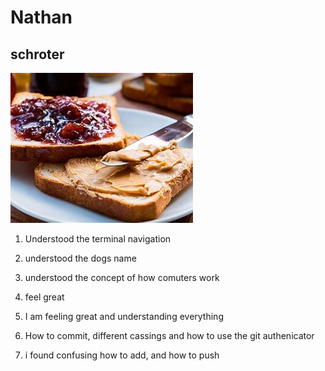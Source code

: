 # Nathan
## schroter

![penut butter jelly sandwhcih](sand.jpg)

1. Understood the terminal navigation
2. understood the dogs name
3. understood the concept of how comuters work
4. feel great


1. I am feeling great and understanding everything
2. How to commit, different cassings and how to use the git authenicator
3. i found confusing how to add, and how to push